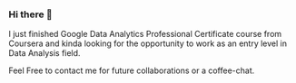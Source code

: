 ### Hi there 👋

<!--
**machein/machein** is a ✨ _special_ ✨ repository because its `README.md` (this file) appears on your GitHub profile.

Here are some ideas to get you started:

- 🔭 I’m currently working on Portfoilio  Projects for my Data Analysis 
- 🌱 I’m currently learning R language
- 👯 I’m looking to collaborate on Data Analysis Projects
- 🤔 I’m looking for help with mentoring me to dive deep into Data Analyst career path
- 📫 How to reach me: @ mac.hein221@gmail.com
- 😄 Pronouns: He/him

--> I just finished Google Data Analytics Professional Certificate course from Coursera and kinda looking for the opportunity to work as an entry level in Data Analysis field.
Feel Free to contact me for future collaborations or a coffee-chat. 
